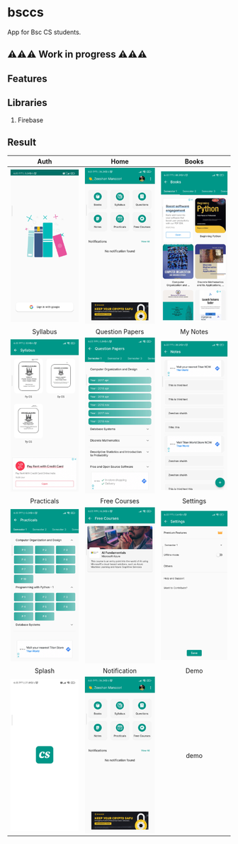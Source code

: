 # bsccs

App for Bsc CS students.

## ⚠️⚠️⚠️ Work in progress ⚠️⚠️⚠️


## Features

## Libraries
1. Firebase

## Result

| Auth          |                     Home                  |   Books                |
|:---------------------------:|:---------------------------:|:---------------------------:|
| <img src="screenshots/auth.jpg" width="200"/> | <img src="screenshots/home.jpg" width="200"/> | <img src="screenshots/books.jpg" width="200"/> | 
| Syllabus          |                     Question Papers                  |   My Notes   |
| <img src="screenshots/syllabus.jpg" width="200"/> | <img src="screenshots/question_papers.jpg" width="200"/> | <img src="screenshots/notes.jpg" width="200"/> | 
| Practicals | Free Courses | Settings |
| <img src="screenshots/practicals.jpg" width="200"/> | <img src="screenshots/free_courses.jpg" width="200"/> | <img src="screenshots/settings.jpg" width="200"/> | 
|   Splash          |         Notification         |       Demo         |
| <img src="screenshots/splash.jpg" width="200"/> | <img src="screenshots/home.jpg" width="200"/> | demo | 



